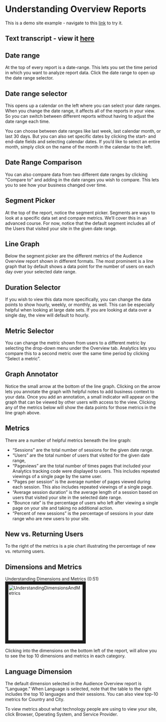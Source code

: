 # Understanding Overview Reports

This is a demo site example - navigate to this [link](https://analytics.google.com/analytics/academy/course/6/unit/2/lesson/2) to try it.

## Text transcript - view it [here](https://support.google.com/analytics/answer/6382999)

## Date range
At the top of every report is a date-range. This lets you set the time period in which you want to analyze report data. Click the date range to open up the date range selector.

## Date range selector
This opens up a calendar on the left where you can select your date ranges. When you change the date range, it affects all of the reports in your view. So you can switch between different reports without having to adjust the date range each time.

You can choose between date ranges like last week, last calendar month, or last 30 days. But you can also set specific dates by clicking the start- and end-date fields and selecting calendar dates. If you’d like to select an entire month, simply click on the name of the month in the calendar to the left.

## Date Range Comparison
You can also compare data from two different date ranges by clicking "Compare to" and adding in the date ranges you wish to compare. This lets you to see how your business changed over time. 

## Segment Picker
At the top of the report, notice the segment picker. Segments are ways to look at a specific data set and compare metrics. We’ll cover this in an advanced course. For now, notice that the default segment includes all of the Users that visited your site in the given date range.

## Line Graph
Below the segment picker are the different metrics of the Audience Overview report shown in different formats. The most prominent is a line graph that by default shows a data point for the number of users on each day over your selected date range. 

## Duration Selector
If you wish to view this data more specifically, you can change the data points to show hourly, weekly, or monthly, as well. This can be especially helpful when looking at large date sets. If you are looking at data over a single day, the view will default to hourly.

## Metric Selector
You can change the metric shown from users to a different metric by selecting the drop-down menu under the Overview tab. Analytics lets you compare this to a second metric over the same time period by clicking “Select a metric”.

## Graph Annotator
Notice the small arrow at the bottom of the line graph. Clicking on the arrow lets you annotate the graph with helpful notes to add business context to your data. Once you add an annotation, a small indicator will appear on the graph that can be viewed by other users with access to the view. Clicking any of the metrics below will show the data points for those metrics in the line graph above.

## Metrics
There are a number of helpful metrics beneath the line graph:
- “Sessions” are the total number of sessions for the given date range. 
- “Users” are the total number of users that visited for the given date range,
- “Pageviews” are the total number of times pages that included your Analytics tracking code were displayed to users. This includes repeated viewings of a single page by the same user.
- “Pages per session” is the average number of pages viewed during each session. This also includes repeated viewings of a single page.
- “Average session duration” is the average length of a session based on users that visited your site in the selected date range.
- “Bounce rate” is the percentage of users who left after viewing a single page on your site and taking no additional action.
- “Percent of new sessions” is the percentage of sessions in your date range who are new users to your site.

## New vs. Returning Users
To the right of the metrics is a pie chart illustrating the percentage of new vs. returning users.

## Dimensions and Metrics
Understanding Dimensions and Metrics (0:51)
<a href="https://youtu.be/ejKM5FohGfY" target="_blank"><img src="http://img.youtu.be/ejKM5FohGfY/0.jpg" alt="UnderstandingDimensionsAndMetrics" width="240" height="180" border="10" /></a>

Clicking into the dimensions on the bottom left of the report, will allow you to see the top 10 dimensions and metrics in each category. 

## Language Dimension
The default dimension selected in the Audience Overview report is “Language.” When Language is selected, note that the table to the right includes the top 10 languages and their sessions. You can also view top-10 metrics for Country and City.

To view metrics about what technology people are using to view your site, click Browser, Operating System, and Service Provider.